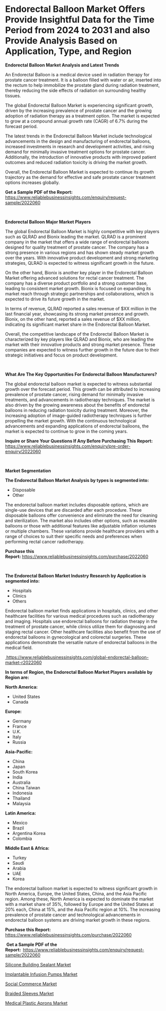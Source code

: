 <p><h1>Endorectal Balloon Market Offers Provide Insightful Data for the Time Period from 2024 to 2031 and also Provide Analysis Based on Application, Type, and Region</h1></p><p><strong>Endorectal Balloon Market Analysis and Latest Trends</strong></p>
<p><p>An Endorectal Balloon is a medical device used in radiation therapy for prostate cancer treatment. It is a balloon filled with water or air, inserted into the rectum to help immobilize the prostate gland during radiation treatment, thereby reducing the side effects of radiation on surrounding healthy tissues.</p><p>The global Endorectal Balloon Market is experiencing significant growth, driven by the increasing prevalence of prostate cancer and the growing adoption of radiation therapy as a treatment option. The market is expected to grow at a compound annual growth rate (CAGR) of 6.7% during the forecast period.</p><p>The latest trends in the Endorectal Balloon Market include technological advancements in the design and manufacturing of endorectal balloons, increased investments in research and development activities, and rising demand for minimally invasive treatment options for prostate cancer. Additionally, the introduction of innovative products with improved patient outcomes and reduced radiation toxicity is driving the market growth.</p><p>Overall, the Endorectal Balloon Market is expected to continue its growth trajectory as the demand for effective and safe prostate cancer treatment options increases globally.</p></p>
<p><strong>Get a Sample PDF of the Report:&nbsp;</strong> <a href="https://www.reliablebusinessinsights.com/enquiry/request-sample/2022060">https://www.reliablebusinessinsights.com/enquiry/request-sample/2022060</a></p>
<p>&nbsp;</p>
<p><strong>Endorectal Balloon Major Market Players</strong></p>
<p><p>The global Endorectal Balloon Market is highly competitive with key players such as QLRAD and Bionix leading the market. QLRAD is a prominent company in the market that offers a wide range of endorectal balloons designed for quality treatment of prostate cancer. The company has a strong presence in various regions and has shown steady market growth over the years. With innovative product development and strong marketing strategies, QLRAD is expected to witness significant growth in the future.</p><p>On the other hand, Bionix is another key player in the Endorectal Balloon Market offering advanced solutions for rectal cancer treatment. The company has a diverse product portfolio and a strong customer base, leading to consistent market growth. Bionix is focused on expanding its market reach through strategic partnerships and collaborations, which is expected to drive its future growth in the market.</p><p>In terms of revenue, QLRAD reported a sales revenue of $XX million in the last financial year, showcasing its strong market presence and growth. Bionix, on the other hand, reported a sales revenue of $XX million, indicating its significant market share in the Endorectal Balloon Market.</p><p>Overall, the competitive landscape of the Endorectal Balloon Market is characterized by key players like QLRAD and Bionix, who are leading the market with their innovative products and strong market presence. These companies are expected to witness further growth in the future due to their strategic initiatives and focus on product development.</p></p>
<p>&nbsp;</p>
<p><strong>What Are The Key Opportunities For Endorectal Balloon Manufacturers?</strong></p>
<p><p>The global endorectal balloon market is expected to witness substantial growth over the forecast period. This growth can be attributed to increasing prevalence of prostate cancer, rising demand for minimally invasive treatments, and advancements in radiotherapy techniques. The market is also driven by the growing awareness about the benefits of endorectal balloons in reducing radiation toxicity during treatment. Moreover, the increasing adoption of image-guided radiotherapy techniques is further propelling the market growth. With the continuous technological advancements and expanding applications of endorectal balloons, the market is expected to continue to grow in the coming years.</p></p>
<p><strong>Inquire or Share Your Questions If Any Before Purchasing This Report:</strong> <a href="https://www.reliablebusinessinsights.com/enquiry/pre-order-enquiry/2022060">https://www.reliablebusinessinsights.com/enquiry/pre-order-enquiry/2022060</a></p>
<p>&nbsp;</p>
<p><strong>Market Segmentation</strong></p>
<p><strong>The Endorectal Balloon Market Analysis by types is segmented into:</strong></p>
<p><ul><li>Disposable</li><li>Other</li></ul></p>
<p><p>The endorectal balloon market includes disposable options, which are single-use devices that are discarded after each procedure. These disposable balloons offer convenience and eliminate the need for cleaning and sterilization. The market also includes other options, such as reusable balloons or those with additional features like adjustable inflation volumes or multiple chambers. These variations provide healthcare providers with a range of choices to suit their specific needs and preferences when performing rectal cancer radiotherapy.</p></p>
<p><strong>Purchase this Report:&nbsp;</strong><a href="https://www.reliablebusinessinsights.com/purchase/2022060">https://www.reliablebusinessinsights.com/purchase/2022060</a></p>
<p>&nbsp;</p>
<p><strong>The Endorectal Balloon Market Industry Research by Application is segmented into:</strong></p>
<p><ul><li>Hospitals</li><li>Clinics</li><li>Others</li></ul></p>
<p><p>Endorectal balloon market finds applications in hospitals, clinics, and other healthcare facilities for various medical procedures such as radiotherapy and imaging. Hospitals use endorectal balloons for radiation therapy in the treatment of prostate cancer, while clinics utilize them for diagnosing and staging rectal cancer. Other healthcare facilities also benefit from the use of endorectal balloons in gynecological and colorectal surgeries. These applications demonstrate the versatile nature of endorectal balloons in the medical field.</p></p>
<p><a href="https://www.reliablebusinessinsights.com/global-endorectal-balloon-market-r2022060">&nbsp;https://www.reliablebusinessinsights.com/global-endorectal-balloon-market-r2022060</a></p>
<p><strong>In terms of Region, the Endorectal Balloon Market Players available by Region are:</strong></p>
<p>
    <p> <strong> North America: </strong>
        <ul>
            <li>United States</li>
            <li>Canada</li>
        </ul>
        </p> 
    <p> <strong> Europe: </strong>
        <ul>
            <li>Germany</li>
            <li>France</li>
            <li>U.K.</li>
            <li>Italy</li>
            <li>Russia</li>
        </ul>
        </p> 
    <p> <strong> Asia-Pacific: </strong>
        <ul>
            <li>China</li>
            <li>Japan</li>
            <li>South Korea</li>
            <li>India</li>
            <li>Australia</li>
            <li>China Taiwan</li>
            <li>Indonesia</li>
            <li>Thailand</li>
            <li>Malaysia</li>
        </ul>
        </p> 
    <p> <strong> Latin America: </strong>
        <ul>
            <li>Mexico</li>
            <li>Brazil</li>
            <li>Argentina Korea</li>
            <li>Colombia</li>
        </ul>
        </p> 
    <p> <strong> Middle East & Africa: </strong>
        <ul>
            <li>Turkey</li>
            <li>Saudi</li>
            <li>Arabia</li>
            <li>UAE</li>
            <li>Korea</li>
        </ul>
    </p>
    </p>
<p><p>The endorectal balloon market is expected to witness significant growth in North America, Europe, the United States, China, and the Asia Pacific region. Among these, North America is expected to dominate the market with a market share of 35%, followed by Europe and the United States at 20% each, China at 15%, and the Asia Pacific region at 10%. The increasing prevalence of prostate cancer and technological advancements in endorectal balloon systems are driving market growth in these regions.</p></p>
<p><strong>Purchase this Report: </strong><a href="https://www.reliablebusinessinsights.com/purchase/2022060">https://www.reliablebusinessinsights.com/purchase/2022060</a></p>
<p>&nbsp;<strong>Get a Sample PDF of the Report:&nbsp;&nbsp;</strong><a href="https://www.reliablebusinessinsights.com/enquiry/request-sample/2022060">https://www.reliablebusinessinsights.com/enquiry/request-sample/2022060</a></p>
<p><strong></strong></p>
<p><p><a href="https://www.linkedin.com/pulse/silicone-building-sealant-market-global-regional-analysis-2024-lp7mf?trackingId=Vd3NxUWNTCWuvL2Hb9d0%2FQ%3D%3D">Silicone Building Sealant Market</a></p><p><a href="https://github.com/brendafegmorris532/Market-Research-Report-List-2/blob/main/implantable-infusion-pumps-market.md">Implantable Infusion Pumps Market</a></p><p><a href="https://issuu.com/reportprime-2/docs/social-commerce-market-size-2030.pptx">Social Commerce Market</a></p><p><a href="https://www.linkedin.com/pulse/braided-sleeves-market-size-growth-industry-analysis-segmentation-f0d8e?trackingId=1yfPcRGTQ%2BO8egHW7aXceA%3D%3D">Braided Sleeves Market</a></p><p><a href="https://github.com/LarryPearsongXXfvf/Market-Research-Report-List-1/blob/main/medical-plastic-aprons-market.md">Medical Plastic Aprons Market</a></p></p>